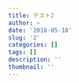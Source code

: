 ```yaml
---
title: テスト2
author: ~
date: '2018-05-18'
slug: '2'
categories: []
tags: []
description: ''
thumbnail: ''
---
```

